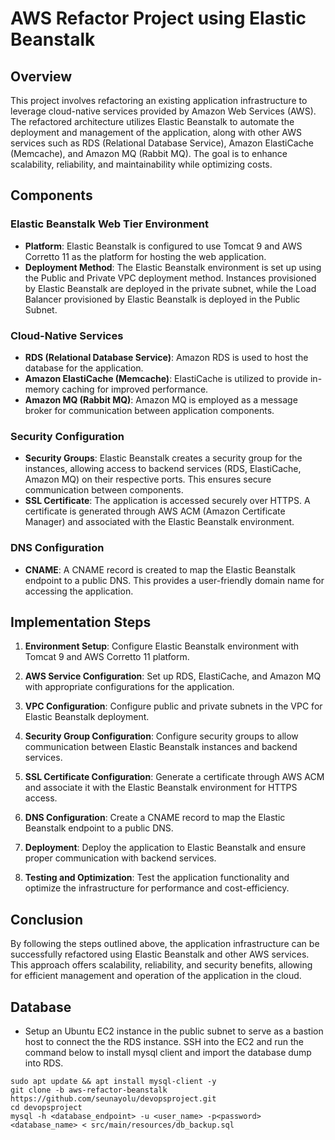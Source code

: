# AWS Refactor Project using Elastic Beanstalk

## Overview

This project involves refactoring an existing application infrastructure to leverage cloud-native services provided by Amazon Web Services (AWS). The refactored architecture utilizes Elastic Beanstalk to automate the deployment and management of the application, along with other AWS services such as RDS (Relational Database Service), Amazon ElastiCache (Memcache), and Amazon MQ (Rabbit MQ). The goal is to enhance scalability, reliability, and maintainability while optimizing costs.

## Components

### Elastic Beanstalk Web Tier Environment

- **Platform**: Elastic Beanstalk is configured to use Tomcat 9 and AWS Corretto 11 as the platform for hosting the web application.
- **Deployment Method**: The Elastic Beanstalk environment is set up using the Public and Private VPC deployment method. Instances provisioned by Elastic Beanstalk are deployed in the private subnet, while the Load Balancer provisioned by Elastic Beanstalk is deployed in the Public Subnet.

### Cloud-Native Services

- **RDS (Relational Database Service)**: Amazon RDS is used to host the database for the application.
- **Amazon ElastiCache (Memcache)**: ElastiCache is utilized to provide in-memory caching for improved performance.
- **Amazon MQ (Rabbit MQ)**: Amazon MQ is employed as a message broker for communication between application components.

### Security Configuration

- **Security Groups**: Elastic Beanstalk creates a security group for the instances, allowing access to backend services (RDS, ElastiCache, Amazon MQ) on their respective ports. This ensures secure communication between components.
- **SSL Certificate**: The application is accessed securely over HTTPS. A certificate is generated through AWS ACM (Amazon Certificate Manager) and associated with the Elastic Beanstalk environment.

### DNS Configuration

- **CNAME**: A CNAME record is created to map the Elastic Beanstalk endpoint to a public DNS. This provides a user-friendly domain name for accessing the application.

## Implementation Steps

1. **Environment Setup**: Configure Elastic Beanstalk environment with Tomcat 9 and AWS Corretto 11 platform.
   
2. **AWS Service Configuration**: Set up RDS, ElastiCache, and Amazon MQ with appropriate configurations for the application.

3. **VPC Configuration**: Configure public and private subnets in the VPC for Elastic Beanstalk deployment.

4. **Security Group Configuration**: Configure security groups to allow communication between Elastic Beanstalk instances and backend services.

5. **SSL Certificate Configuration**: Generate a certificate through AWS ACM and associate it with the Elastic Beanstalk environment for HTTPS access.

6. **DNS Configuration**: Create a CNAME record to map the Elastic Beanstalk endpoint to a public DNS.

7. **Deployment**: Deploy the application to Elastic Beanstalk and ensure proper communication with backend services.

8. **Testing and Optimization**: Test the application functionality and optimize the infrastructure for performance and cost-efficiency.

## Conclusion

By following the steps outlined above, the application infrastructure can be successfully refactored using Elastic Beanstalk and other AWS services. This approach offers scalability, reliability, and security benefits, allowing for efficient management and operation of the application in the cloud.

## Database
- Setup an Ubuntu EC2 instance in the public subnet to serve as a bastion host to connect the the RDS instance. SSH into the EC2 and run the command below to install mysql client and import the database dump into RDS.

```
sudo apt update && apt install mysql-client -y
git clone -b aws-refactor-beanstalk https://github.com/seunayolu/devopsproject.git
cd devopsproject
mysql -h <database_endpoint> -u <user_name> -p<password> <database_name> < src/main/resources/db_backup.sql
```

